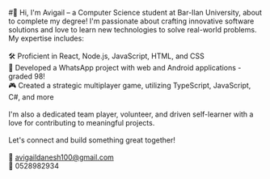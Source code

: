 #👋 Hi, I'm Avigail – a Computer Science student at Bar-Ilan University, about to complete my degree! I'm passionate about crafting innovative software solutions and love to learn new technologies to solve real-world problems. My expertise includes:<br>
<br>
🛠 Proficient in React, Node.js, JavaScript, HTML, and CSS<br>
📱 Developed a WhatsApp project with web and Android applications - graded 98!<br>
🎮 Created a strategic multiplayer game, utilizing TypeScript, JavaScript, C#, and more<br>
<br>
I'm also a dedicated team player, volunteer, and driven self-learner with a love for contributing to meaningful projects.<br>
<br>
Let's connect and build something great together!<br>
<br>
📧 avigaildanesh100@gmail.com<br>
📱 0528982934<br>
